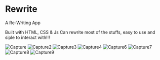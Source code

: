 # Rewrite
A Re-Writing App 

Built with HTML, CSS & Js
Can rewrite most of the stuffs, easy to use and siple to interact with!!!

![Capture](https://user-images.githubusercontent.com/51241762/182329924-4432fe94-a76f-4c0b-800f-c444817d13bf.PNG)
![Capture2](https://user-images.githubusercontent.com/51241762/182329963-4ff85078-7fc3-4ec2-b62d-87e3cbbc64c4.PNG)
![Capture3](https://user-images.githubusercontent.com/51241762/182329976-620a70c0-874f-4452-aef8-a6511ad90e99.PNG)
![Capture4](https://user-images.githubusercontent.com/51241762/182329989-5238e752-7a4d-4809-9a60-2d7934131c1b.PNG)
![Capture6](https://user-images.githubusercontent.com/51241762/182330003-16e7d95b-48ab-4e78-803e-fdb0f7834a39.PNG)
![Capture7](https://user-images.githubusercontent.com/51241762/182330007-7a047cff-32f0-49b2-b148-c387176ebf89.PNG)
![Capture8](https://user-images.githubusercontent.com/51241762/182330014-00ae89d9-5f99-44a4-a76b-071e65f3e5fb.PNG)
![Capture9](https://user-images.githubusercontent.com/51241762/182330030-2d4fd63e-bd8e-43d1-a244-6f4236253867.PNG)

